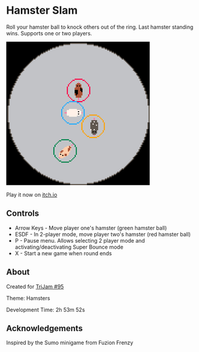 # Hamster Slam
Roll your hamster ball to knock others out of the ring. Last hamster standing wins. Supports one or two players.

[![Four hamsters in different colored hamster balls](screenshots/cover.png)](https://caterpillargames.itch.io/hamster-slam)

Play it now on [itch.io](https://caterpillargames.itch.io/hamster-slam)

## Controls
* Arrow Keys - Move player one's hamster (green hamster ball)
* ESDF - In 2-player mode, move player two's hamster (red hamster ball)
* P - Pause menu. Allows selecting 2 player mode and activating/deactivating Super Bounce mode
* X - Start a new game when round ends




## About
Created for [TriJam #95](https://itch.io/jam/trijam-95/entries)

Theme: Hamsters

Development Time: 2h 53m 52s

## Acknowledgements
Inspired by the Sumo minigame from Fuzion Frenzy

